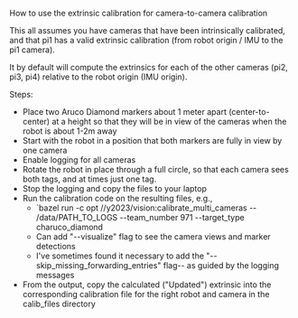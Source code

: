 How to use the extrinsic calibration for camera-to-camera calibration

This all assumes you have cameras that have been intrinsically
calibrated, and that pi1 has a valid extrinsic calibration (from robot
origin / IMU to the pi1 camera).

It by default will compute the extrinsics for each of the other cameras (pi2,
pi3, pi4) relative to the robot origin (IMU origin).

Steps:
* Place two Aruco Diamond markers about 1 meter apart
  (center-to-center) at a height so that they will be in view of the
  cameras when the robot is about 1-2m away
* Start with the robot in a position that both markers are fully in
  view by one camera
* Enable logging for all cameras
* Rotate the robot in place through a full circle, so that each camera sees both tags, and at times just one tag.
* Stop the logging and copy the files to your laptop
* Run the calibration code on the resulting files, e.g.,
  * `bazel run -c opt //y2023/vision:calibrate_multi_cameras -- /data/PATH_TO_LOGS --team_number 971 --target_type charuco_diamond
  * Can add "--visualize" flag to see the camera views and marker detections
  * I've sometimes found it necessary to add the "--skip_missing_forwarding_entries" flag-- as guided by the logging messages
* From the output, copy the calculated ("Updated") extrinsic into the
  corresponding calibration file for the right robot and camera in the
  calib_files directory
